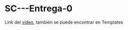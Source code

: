 # SC---Entrega-0

Link del [video](https://uniandes-my.sharepoint.com/:v:/g/personal/c_huertasc_uniandes_edu_co/EcB4BJerx6BCnXQ3ZIPFYQ4BDoz-fUfiYEEaBqgU7hvLqQ?e=y6wgsE), también se puede encontrar en Templates
